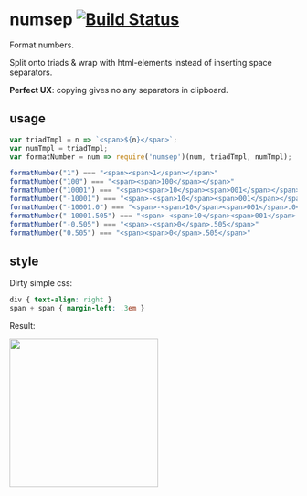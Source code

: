 # numsep [![Build Status](https://travis-ci.org/a-x-/numsep.svg?branch=master)](https://travis-ci.org/a-x-/numsep)
Format numbers.

Split onto triads &amp; wrap with html-elements instead of inserting space separators.

**Perfect UX**: copying gives no any separators in clipboard.


## usage

```js
var triadTmpl = n => `<span>${n}</span>`;
var numTmpl = triadTmpl;
var formatNumber = num => require('numsep')(num, triadTmpl, numTmpl);

formatNumber("1") === "<span><span>1</span></span>"
formatNumber("100") === "<span><span>100</span></span>"
formatNumber("10001") === "<span><span>10</span><span>001</span></span>"
formatNumber("-10001") === "<span>-<span>10</span><span>001</span></span>"
formatNumber("-10001.0") === "<span>-<span>10</span><span>001</span>.0</span>"
formatNumber("-10001.505") === "<span>-<span>10</span><span>001</span>.505</span>"
formatNumber("-0.505") === "<span>-<span>0</span>.505</span>"
formatNumber("0.505") === "<span><span>0</span>.505</span>"
```

## style

Dirty simple css:

```css
div { text-align: right }
span + span { margin-left: .3em }
```

Result:

<img src="https://cloud.githubusercontent.com/assets/6201068/24832059/3f4a91a2-1cb0-11e7-82cc-6c548310dd59.png"  height="260"/>
